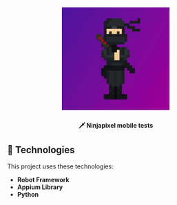 <h1 align="center">
    <img alt="Ninjapixel" title="logo" src="resources/images/ninjapixel.png" width="250px"
    style="background-color:black;"/>
</h1>

<h4 align="center">
🗡 Ninjapixel <strong>mobile</strong> tests
</h4>

## 📱 Technologies

This project uses these technologies:

- <strong> Robot Framework </strong>
- <strong> Appium Library </strong>
- <strong> Python </strong>
